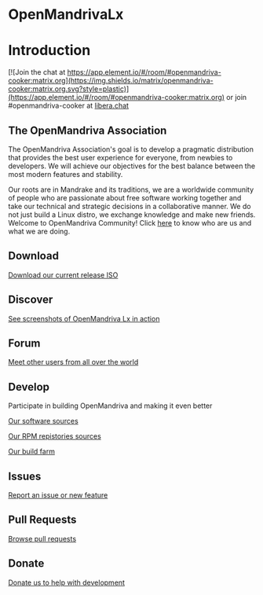 # OpenMandrivaLx

# Introduction
[![Join the chat at https://app.element.io/#/room/#openmandriva-cooker:matrix.org](https://img.shields.io/matrix/openmandriva-cooker:matrix.org.svg?style=plastic)](https://app.element.io/#/room/#openmandriva-cooker:matrix.org) or join #openmandriva-cooker at [libera.chat](https://web.libera.chat/)


## The OpenMandriva Association

The OpenMandriva Association's goal is to develop a pragmatic distribution that provides the best user experience for everyone, from newbies to developers. We will achieve our objectives for the best balance between the most modern features and stability.

Our roots are in Mandrake and its traditions, we are a worldwide community of people who are passionate about free software working together and take our technical and strategic decisions in a collaborative manner. We do not just build a Linux distro, we exchange knowledge and make new friends. Welcome to OpenMandriva Community! Click [here](https://www.openmandriva.org/en/documentation/association/About) to know who are us and what we are doing.

## Download
[Download our current release ISO](https://www.openmandriva.org/en/documentation/openmandriva-lx/download)

## Discover
[See screenshots of OpenMandriva Lx in action](https://gallery.openmandriva.org/index.php?/category/32)

## Forum
[Meet other users from all over the world](https://forum.openmandriva.org)

## Develop
Participate in building OpenMandriva and making it even better

[Our software sources](https://github.com/OpenMandrivaSoftware)

[Our RPM repistories sources](https://github.com/OpenMandrivaAssociation)

[Our build farm](https://abf.openmandriva.org)

## Issues
[Report an issue or new feature](https://issues.openmandriva.org)

## Pull Requests
[Browse pull requests](https://github.com/pulls?user=OpenMandrivaAssociation)

## Donate
[Donate us to help with development](https://liberapay.com/OpenMandriva/donate)
